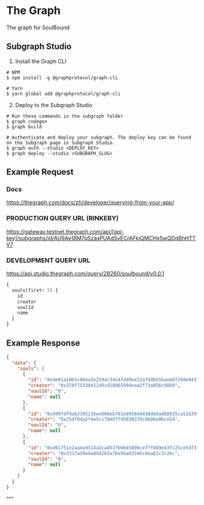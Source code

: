 # The Graph
The graph for SoulBound

## Subgraph Studio
1. Install the Graph CLI
```shell
# NPM
$ npm install -g @graphprotocol/graph-cli

# Yarn
$ yarn global add @graphprotocol/graph-cli
```

2. Deploy to the Subgraph Studio
``` shell
# Run these commands in the subgraph folder
$ graph codegen
$ graph build
```
``` shell
# Authenticate and deploy your subgraph. The deploy key can be found on the Subgraph page in Subgraph Studio.
$ graph auth --studio <DEPLOY_KEY>
$ graph deploy --studio <SUBGRAPH_SLUG>
```

## Example Request

### Docs
https://thegraph.com/docs/zh/developer/querying-from-your-app/

### PRODUCTION QUERY URL (RINKEBY)
https://gateway.testnet.thegraph.com/api/[api-key]/subgraphs/id/AU9Ae18M7qSzasPUAdSvECrAFkjQMCHx5wQDqBhHTTV7

### DEVELOPMENT QUERY URL
https://api.studio.thegraph.com/query/28260/soulbound/v0.0.1

```graphql
{
  souls(first: 5) {
    id
    creator
    soulId
    name
  }
}
```

## Example Response

```json
{
  "data": {
    "souls": [
      {
        "id": "0x4e91a2065c06ea5e2594c3de4fdd9e412af80bb5baeb0729de0431f35ce55f31-94",
        "creator": "0x378f7533041249cd1806550deaa2f73a856c9889",
        "soulId": "0",
        "name": null
      },
      {
        "id": "0x999fdf9ab2395236ee008eb703a9958d4438dd4ad88835ca52639fde424154e4-25",
        "creator": "0x25df6da2f4e5c178ddff45038378c0b08e0bce54",
        "soulId": "0",
        "name": null
      },
      {
        "id": "0xd61751e2aaea9314a2ca4537bb645896cefff889e43fc25ce5473f22d152ff5a-9",
        "creator": "0x3317ad9eda6942b5a7be5ba83346c0ea82c3c26c",
        "soulId": "0",
        "name": null
      }
    ]
  }
}
```
"""



